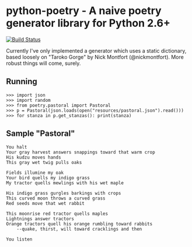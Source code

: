 # python-poetry - A naive poetry generator library for Python 2.6+
[![Build Status](https://secure.travis-ci.org/dalanhurst/python-poetry.png)](http://travis-ci.org/dalanhurst/python-poetry)

Currently I've only implemented a generator which uses a static dictionary,
based loosely on "Taroko Gorge" by Nick Montfort (@nickmontfort). More robust
things will come, surely.

## Running
    >>> import json
    >>> import random
    >>> from poetry.pastoral import Pastoral
    >>> p = Pastoral(json.loads(open("resources/pastoral.json").read()))
    >>> for stanza in p.get_stanzas(): print(stanza)

## Sample "Pastoral"

    You halt
    Your gray harvest answers snappings toward that warm crop
    His kudzu moves hands
    This gray wet twig pulls oaks

    Fields illumine my oak
    Your bird quells my indigo grass
    My tractor quells mewlings with his wet maple

    His indigo grass gurgles barkings with crops
    This curved moon throws a curved grass
    Red seeds move that wet rabbit

    This moonrise red tractor quells maples
    Lightnings answer tractors
    Orange tractors quell his orange rumbling toward rabbits
        --quake, thirst, will toward cracklings and then

    You listen